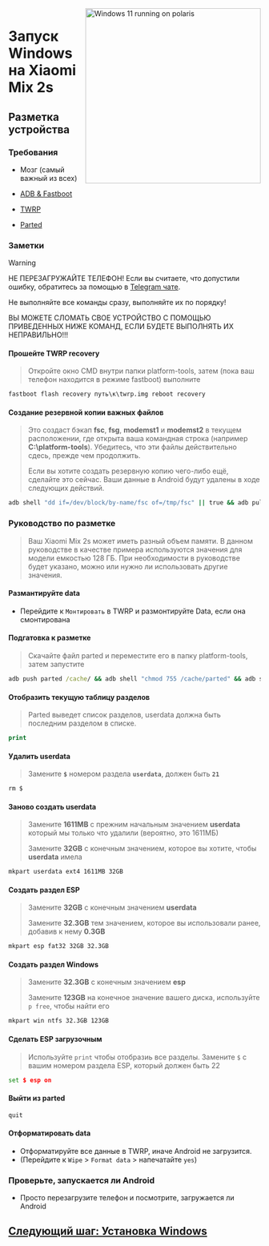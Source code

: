 <img align="right" src="https://github.com/n00b69/woa-polaris/blob/main/polaris.png" width="350" alt="Windows 11 running on polaris">

# Запуск Windows на Xiaomi Mix 2s

## Разметка устройства 

### Требования 
- Мозг (самый важный из всех)

- [ADB & Fastboot](https://developer.android.com/studio/releases/platform-tools)
  
- [TWRP](https://github.com/n00b69/woa-polaris/releases/download/Files/twrp.img)

- [Parted](https://github.com/n00b69/woa-polaris/releases/download/Files/parted)

### Заметки 
> [!WARNING]  
> 
> НЕ ПЕРЕЗАГРУЖАЙТЕ ТЕЛЕФОН! Если вы считаете, что допустили ошибку, обратитесь за помощью в [Telegram чате](https://t.me/WinOnMIX2S).
> 
> Не выполняйте все команды сразу, выполняйте их по порядку!
>
> ВЫ МОЖЕТЕ СЛОМАТЬ СВОЕ УСТРОЙСТВО С ПОМОЩЬЮ ПРИВЕДЕННЫХ НИЖЕ КОМАНД, ЕСЛИ БУДЕТЕ ВЫПОЛНЯТЬ ИХ НЕПРАВИЛЬНО!!!

#### Прошейте TWRP recovery
> Откройте окно CMD внутри папки platform-tools, затем (пока ваш телефон находится в режиме fastboot) выполните 
```cmd
fastboot flash recovery путь\к\twrp.img reboot recovery
```

#### Создание резервной копии важных файлов
> Это создаст бэкап **fsc**, **fsg**, **modemst1** и **modemst2** в текущем расположении, где открыта ваша командная строка (например **C:\platform-tools**). Убедитесь, что эти файлы действительно сдесь, прежде чем продолжить.
>
> Если вы хотите создать резервную копию чего-либо ещё, сделайте это сейчас. Ваши данные в Android будут удалены в ходе следующих действий.
```cmd
adb shell "dd if=/dev/block/by-name/fsc of=/tmp/fsc" || true && adb pull /tmp/fsc || true && adb shell "dd if=/dev/block/by-name/fsg of=/tmp/fsg" || true && adb pull /tmp/fsg || true && adb shell "dd if=/dev/block/by-name/modemst1 of=/tmp/modemst1" || true && adb pull /tmp/modemst1 || true && adb shell "dd if=/dev/block/by-name/modemst2 of=/tmp/modemst2" || true && adb pull /tmp/modemst2
```

### Руководство по разметке
> Ваш Xiaomi Mix 2s может иметь разный объем памяти. В данном руководстве в качестве примера используются значения для модели емкостью 128 ГБ. При необходимости в руководстве будет указано, можно или нужно ли использовать другие значения.

#### Размантируйте data
- Перейдите к `Монтировать` в TWRP и размонтируйте Data, если она смонтирована

#### Подгатовка к разметке 
> Скачайте файл parted и переместите его в папку platform-tools, затем запустите
```cmd
adb push parted /cache/ && adb shell "chmod 755 /cache/parted" && adb shell /cache/parted /dev/block/sda
```

#### Отобразить текущую таблицу разделов
> Parted выведет список разделов, userdata должна быть последним разделом в списке.
```cmd
print
```

#### Удалить userdata
> Замените **`$`** номером раздела **`userdata`**, должен быть **`21`**
```cmd
rm $
```

#### Заново создать userdata
> Замените **1611MB** с прежним начальным значением **userdata** который мы только что удалили (вероятно, это 1611МБ)
>
> Замените **32GB** с конечным значением, которое вы хотите, чтобы **userdata** имела
```cmd
mkpart userdata ext4 1611MB 32GB
```

#### Создать раздел ESP
> Замените **32GB** с конечным значением **userdata**
>
> Замените **32.3GB** тем значением, которое вы использовали ранее, добавив к нему **0.3GB**
```cmd
mkpart esp fat32 32GB 32.3GB
```

#### Создать раздел Windows
> Замените **32.3GB** с конечным значением **esp**
>
> Замените **123GB** на конечное значение вашего диска, используйте `p free`, чтобы найти его
```cmd
mkpart win ntfs 32.3GB 123GB
```

#### Сделать ESP загрузочным
> Используйте `print` чтобы отобразиь все разделы. Замените `$` с вашим номером раздела ESP, который должен быть 22
```cmd
set $ esp on
```

#### Выйти из parted
```cmd
quit
```

#### Отформатировать data
- Отформатируйте все данные в TWRP, иначе Android не загрузится.
- (Перейдите к `Wipe` > `Format data` > напечатайте `yes`)

### Проверьте, запускается ли Android 
- Просто перезагрузите телефон и посмотрите, загружается ли Android


## [Следующий шаг: Установка Windows](2-install-ru.md)
